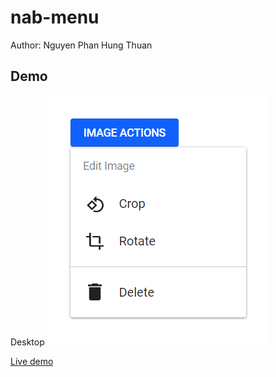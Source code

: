 # nab-menu
Author: Nguyen Phan Hung Thuan

## Demo
Desktop
![Desktop demo](./img/1.png)

[Live demo](https://3nxjg.csb.app/)